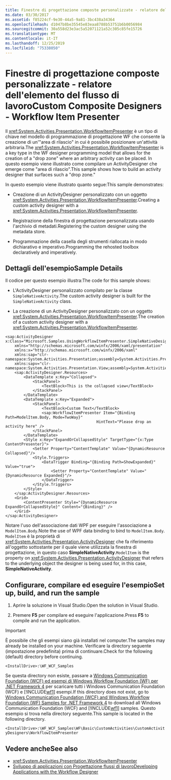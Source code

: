 ```yaml
---
title: Finestre di progettazione composte personalizzate - relatore dell'elemento del flusso di lavoro
ms.date: 03/30/2017
ms.assetid: f85224cf-9e30-44a5-9a81-3bc438a34364
ms.openlocfilehash: d1047b8be35545e83eaa8788b53751b6b0056984
ms.sourcegitcommit: 30a558d23e3ac5a52071121a52c305c85fe15726
ms.translationtype: MT
ms.contentlocale: it-IT
ms.lasthandoff: 12/25/2019
ms.locfileid: "75338050"
---
```

# <a name="custom-composite-designers---workflow-item-presenter"></a><span data-ttu-id="2e7b0-102">Finestre di progettazione composte personalizzate - relatore dell'elemento del flusso di lavoro</span><span class="sxs-lookup"><span data-stu-id="2e7b0-102">Custom Composite Designers - Workflow Item Presenter</span></span>

<span data-ttu-id="2e7b0-103">Il <xref:System.Activities.Presentation.WorkflowItemPresenter> è un tipo di chiave nel modello di programmazione di progettazione WF che consente la creazione di un'"area di rilascio" in cui è possibile posizionare un'attività arbitraria.</span><span class="sxs-lookup"><span data-stu-id="2e7b0-103">The <xref:System.Activities.Presentation.WorkflowItemPresenter> is a key type in the WF designer programming model that allows for the creation of a "drop zone" where an arbitrary activity can be placed.</span></span> <span data-ttu-id="2e7b0-104">In questo esempio viene illustrato come compilare un ActivityDesigner che emerge come "area di rilascio".</span><span class="sxs-lookup"><span data-stu-id="2e7b0-104">This sample shows how to build an activity designer that surfaces such a "drop zone."</span></span>

<span data-ttu-id="2e7b0-105">In questo esempio viene illustrato quanto segue:</span><span class="sxs-lookup"><span data-stu-id="2e7b0-105">This sample demonstrates:</span></span>

- <span data-ttu-id="2e7b0-106">Creazione di un ActivityDesigner personalizzato con un oggetto <xref:System.Activities.Presentation.WorkflowItemPresenter>.</span><span class="sxs-lookup"><span data-stu-id="2e7b0-106">Creating a custom activity designer with a <xref:System.Activities.Presentation.WorkflowItemPresenter>.</span></span>

- <span data-ttu-id="2e7b0-107">Registrazione della finestra di progettazione personalizzata usando l'archivio di metadati.</span><span class="sxs-lookup"><span data-stu-id="2e7b0-107">Registering the custom designer using the metadata store.</span></span>

- <span data-ttu-id="2e7b0-108">Programmazione della casella degli strumenti riallocata in modo dichiarativo e imperativo.</span><span class="sxs-lookup"><span data-stu-id="2e7b0-108">Programming the rehosted toolbox declaratively and imperatively.</span></span>

## <a name="sample-details"></a><span data-ttu-id="2e7b0-109">Dettagli dell'esempio</span><span class="sxs-lookup"><span data-stu-id="2e7b0-109">Sample Details</span></span>

<span data-ttu-id="2e7b0-110">Il codice per questo esempio illustra:</span><span class="sxs-lookup"><span data-stu-id="2e7b0-110">The code for this sample shows:</span></span>

- <span data-ttu-id="2e7b0-111">L'ActivityDesigner personalizzato compilato per la classe `SimpleNativeActivity`.</span><span class="sxs-lookup"><span data-stu-id="2e7b0-111">The custom activity designer is built for the `SimpleNativeActivity` class.</span></span>

- <span data-ttu-id="2e7b0-112">La creazione di un ActivityDesigner personalizzato con un oggetto <xref:System.Activities.Presentation.WorkflowItemPresenter>.</span><span class="sxs-lookup"><span data-stu-id="2e7b0-112">The creation of a custom activity designer with a <xref:System.Activities.Presentation.WorkflowItemPresenter>.</span></span>

```xaml
<sap:ActivityDesigner x:Class="Microsoft.Samples.UsingWorkflowItemPresenter.SimpleNativeDesigner"
    xmlns="http://schemas.microsoft.com/winfx/2006/xaml/presentation"
    xmlns:x="http://schemas.microsoft.com/winfx/2006/xaml"
    xmlns:sap="clr-namespace:System.Activities.Presentation;assembly=System.Activities.Presentation"
    xmlns:sapv="clr-namespace:System.Activities.Presentation.View;assembly=System.Activities.Presentation">
    <sap:ActivityDesigner.Resources>
        <DataTemplate x:Key="Collapsed">
            <StackPanel>
                <TextBlock>This is the collapsed view</TextBlock>
            </StackPanel>
        </DataTemplate>
        <DataTemplate x:Key="Expanded">
            <StackPanel>
                <TextBlock>Custom Text</TextBlock>
                <sap:WorkflowItemPresenter Item="{Binding Path=ModelItem.Body, Mode=TwoWay}"
                                        HintText="Please drop an activity here" />
            </StackPanel>
        </DataTemplate>
        <Style x:Key="ExpandOrCollapsedStyle" TargetType="{x:Type ContentPresenter}">
            <Setter Property="ContentTemplate" Value="{DynamicResource Collapsed}"/>
            <Style.Triggers>
                <DataTrigger Binding="{Binding Path=ShowExpanded}" Value="true">
                    <Setter Property="ContentTemplate" Value="{DynamicResource Expanded}"/>
                </DataTrigger>
            </Style.Triggers>
        </Style>
    </sap:ActivityDesigner.Resources>
    <Grid>
        <ContentPresenter Style="{DynamicResource ExpandOrCollapsedStyle}" Content="{Binding}" />
    </Grid>
</sap:ActivityDesigner>
```

 <span data-ttu-id="2e7b0-113">Notare l'uso dell'associazione dati WPF per eseguire l'associazione a `ModelItem.Body`.</span><span class="sxs-lookup"><span data-stu-id="2e7b0-113">Note the use of WPF data binding to bind to `ModelItem.Body`.</span></span> <span data-ttu-id="2e7b0-114">`ModelItem` è la proprietà di <xref:System.Activities.Presentation.ActivityDesigner> che fa riferimento all'oggetto sottostante per il quale viene utilizzata la finestra di progettazione, in questo caso **SimpleNativeActivity**.</span><span class="sxs-lookup"><span data-stu-id="2e7b0-114">`ModelItem` is the property on <xref:System.Activities.Presentation.ActivityDesigner> that refers to the underlying object the designer is being used for, in this case, **SimpleNativeActivity**.</span></span>

## <a name="set-up-build-and-run-the-sample"></a><span data-ttu-id="2e7b0-115">Configurare, compilare ed eseguire l'esempio</span><span class="sxs-lookup"><span data-stu-id="2e7b0-115">Set up, build, and run the sample</span></span>

1. <span data-ttu-id="2e7b0-116">Aprire la soluzione in Visual Studio.</span><span class="sxs-lookup"><span data-stu-id="2e7b0-116">Open the solution in Visual Studio.</span></span>

2. <span data-ttu-id="2e7b0-117">Premere **F5** per compilare ed eseguire l'applicazione.</span><span class="sxs-lookup"><span data-stu-id="2e7b0-117">Press **F5** to compile and run the application.</span></span>

> [!IMPORTANT]
> <span data-ttu-id="2e7b0-118">È possibile che gli esempi siano già installati nel computer.</span><span class="sxs-lookup"><span data-stu-id="2e7b0-118">The samples may already be installed on your machine.</span></span> <span data-ttu-id="2e7b0-119">Verificare la directory seguente (impostazione predefinita) prima di continuare.</span><span class="sxs-lookup"><span data-stu-id="2e7b0-119">Check for the following (default) directory before continuing.</span></span>
>
> `<InstallDrive>:\WF_WCF_Samples`
>
> <span data-ttu-id="2e7b0-120">Se questa directory non esiste, passare a [Windows Communication Foundation (WCF) ed esempi di Windows Workflow Foundation (WF) per .NET Framework 4](https://www.microsoft.com/download/details.aspx?id=21459) per scaricare tutti i Windows Communication Foundation (WCF) e [!INCLUDE[wf1](../../../../includes/wf1-md.md)] esempi.</span><span class="sxs-lookup"><span data-stu-id="2e7b0-120">If this directory does not exist, go to [Windows Communication Foundation (WCF) and Windows Workflow Foundation (WF) Samples for .NET Framework 4](https://www.microsoft.com/download/details.aspx?id=21459) to download all Windows Communication Foundation (WCF) and [!INCLUDE[wf1](../../../../includes/wf1-md.md)] samples.</span></span> <span data-ttu-id="2e7b0-121">Questo esempio si trova nella directory seguente.</span><span class="sxs-lookup"><span data-stu-id="2e7b0-121">This sample is located in the following directory.</span></span>
>
> `<InstallDrive>:\WF_WCF_Samples\WF\Basic\CustomActivities\CustomActivityDesigners\WorkflowItemPresenter`

## <a name="see-also"></a><span data-ttu-id="2e7b0-122">Vedere anche</span><span class="sxs-lookup"><span data-stu-id="2e7b0-122">See also</span></span>

- <xref:System.Activities.Presentation.WorkflowItemPresenter>
- [<span data-ttu-id="2e7b0-123">Sviluppo di applicazioni con Progettazione flussi di lavoro</span><span class="sxs-lookup"><span data-stu-id="2e7b0-123">Developing Applications with the Workflow Designer</span></span>](/visualstudio/workflow-designer/developing-applications-with-the-workflow-designer)

